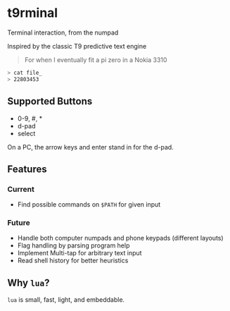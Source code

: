 # t9rminal

Terminal interaction, from the numpad

Inspired by the classic T9 predictive text engine

> For when I eventually fit a pi zero in a Nokia 3310

```sh
> cat file_
> 22803453
```

## Supported Buttons
- 0-9, #, *
- d-pad
- select

On a PC, the arrow keys and enter stand in for the d-pad.

## Features

### Current
- Find possible commands on `$PATH` for given input

### Future
- Handle both computer numpads and phone keypads (different layouts)
- Flag handling by parsing program help
- Implement Multi-tap for arbitrary text input
- Read shell history for better heuristics

## Why `lua`?

`lua` is small, fast, light, and embeddable.

